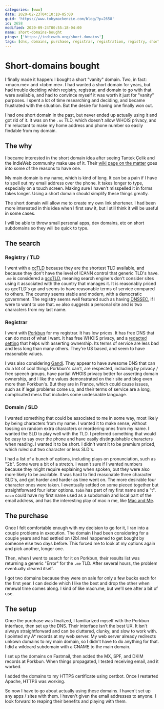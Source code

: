 ```yaml
---
categories: [www]
date: 2020-02-23T04:10:10-05:00
guid: 'https://www.tobymackenzie.com/blog/?p=2658'
id: 2658
modified: 2020-09-24T00:55:18-04:00
name: short-domains-bought
pings: ['https://indieweb.org/short-domains']
tags: [dns, domains, purchase, registrar, registration, registry, short]
---
```


Short-domains bought
====================

I finally made it happen: I bought a short "vanity" domain.  Two, in fact: <macn.me> and <tobm.me>.<!--more-->  I had wanted a short domain for years, but had trouble deciding which registry, registrar, and domain to go with that were available, and had to convince myself it was worth it just for "vanity" purposes.  I spent a lot of time researching and deciding, and became frustrated with the situation.  But the desire for having one finally won out.

I had one short domain in the past, but never ended up actually using it and got rid of it.  It was on the `.us` TLD, which doesn't allow WHOIS privacy, and I'm reluctant to make my home address and phone number so easily findable from my domain.

The why
-------

I became interested in the short domain idea after seeing Tantek Çelik and the IndieWeb community make use of it.  Their [wiki page on the matter](https://indieweb.org/short-domains) goes into some of the reasons to have one.

My main domain is my name, which is kind of long.  It can be a pain if I have to spell out my email address over the phone.  It takes longer to type, especially on a touch screen.  Making sure I haven't misspelled it in forms takes longer.  Using a short domain should simplify these things greatly.

The short domain will allow me to create my own link shortener.  I had been more interested in this idea when I first saw it, but I still think it will be useful in some cases.

I will be able to throw small personal apps, dev domains, etc on short subdomains so they will be quick to type.

The search
------------

### Registry / TLD

I went with a [ccTLD](https://en.wikipedia.org/wiki/Country_code_top-level_domain) because they are the shortest TLD available, and because they don't have the level of ICANN control that generic TLD's have.  `.me` is considered a [gccTLD](https://en.wikipedia.org/wiki/GccTLD), meaning search engine's don't consider sites using it associated with the country that manages it.  It is reasonably priced as gccTLD's go and seems to have reasonable terms of service compared to others.  The country seems stable and modern, with a democratic government.  The registry seems well featured such as having [DNSSEC](https://en.wikipedia.org/wiki/Domain_Name_System_Security_Extensions), if I were to want to use that.  `me` also suggests a personal site and is two characters from my last name.

### Registrar

I went with [Porkbun](https://porkbun.com/) for my registrar.  It has low prices.  It has free DNS that can do most of what I want.  It has free WHOIS privacy, and a [redacted setting](https://kb.porkbun.com/article/97-new-whois-privacy-settings-explained) that helps with asserting ownership.  Its terms of service are less bad and less long than many others.  They're US based, and seem to have reasonable values.

I was also considering [Gandi](https://www.gandi.net/en-US).  They appear to have awesome DNS that can do a lot of cool things Porkbun's can't, are respected, including by privacy / free speech groups, have partial WHOIS privacy better for asserting domain ownership, and I like the values demonstrated on their site and blog even more than Porkbun's.  But they are in France, which could cause issues, such as if legal problems come up, and their terms of service are a long, complicated mess that includes some undesirable language.

### Domain / SLD

I wanted something that could be associated to me in some way, most likely by being characters from my name.  I wanted it to make sense, without tossing on random extra characters or reordering ones from my name.  I wanted the SLD to play well with the TLD.  I preferred something that would be easy to say over the phone and have easily distinguishable characters when reading.  I wanted it to be short.  I didn't want it to be premium priced, which ruled out two character or less SLD's.

I had a list of a bunch of options, including plays on pronunciation, such as "2b".  Some were a bit of a stretch.  I wasn't sure if I wanted numbers because they might require explaining when spoken, but they were also more likely to be available.  It was hard to find reasonable three character SLD's, and got harder and harder as time went on.  The more desirable four character ones were taken.  I eventually settled on some pieced together but straightforward four letter options.  `tobm` has part of my first name and a "t".  `macn` could have my first name used as a subdomain and local part of the email address, and has the interesting play of mac n me, like [Mac and Me](https://en.wikipedia.org/wiki/Mac_and_Me).

The purchase
--------

Once I felt comfortable enough with my decision to go for it, I ran into a couple problems in execution.  The domain I had been considering for a couple years and had settled on (2b1.me) happened to get bought by someone else two days before.  This forced me to look at my options again and pick another, longer one.

Then, when I went to search for it on Porkbun, their results list was returning a generic "Error" for the `.me` TLD.  After several hours, the problem eventually cleared itself.

I got two domains because they were on sale for only a few bucks each for the first year.  I can decide which I like the best and drop the other when renewal time comes along.  I kind of like macn.me, but we'll see after a bit of use.

The setup
---------

Once the purchase was finalized, I familiarized myself with the Porkbun interface, then set up the DNS.  Their interface isn't the best UX.  It isn't always straightforward and can be cluttered, clunky, and slow to work with.  I pointed my A* records at my web server.  My web server already redirects unkown domains to my main domain, so I didn't have to do anything for that.  I did a wildcard subdomain with a CNAME to the main domain.

I set up the domains on Fastmail, then added the MX, SPF, and DKIM records at Porkbun.  When things propagated, I tested receiving email, and it worked.

I added the domains to my HTTPS certificate using certbot.  Once I restarted Apache, HTTPS was working.

So now I have to go about actually using these domains.  I haven't set up any apps / sites with them.  I haven't given the email addresses to anyone.  I look forward to reaping their benefits and playing with them.
